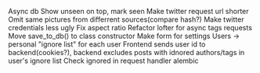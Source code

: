 Async db
Show unseen on top, mark seen
Make twitter request url shorter
Omit same pictures from differrent sources(compare hash?)
Make twitter credentials less ugly
Fix aspect ratio
Refactor lofter for async tags requests
Move save_to_db() to class constructor
Make form for settings
Users -> personal "ignore list" for each user
Frontend sends user id to backend(cookies?), backend excludes posts with idnored authors/tags in user's ignore list
Check ignored in request handler
alembic